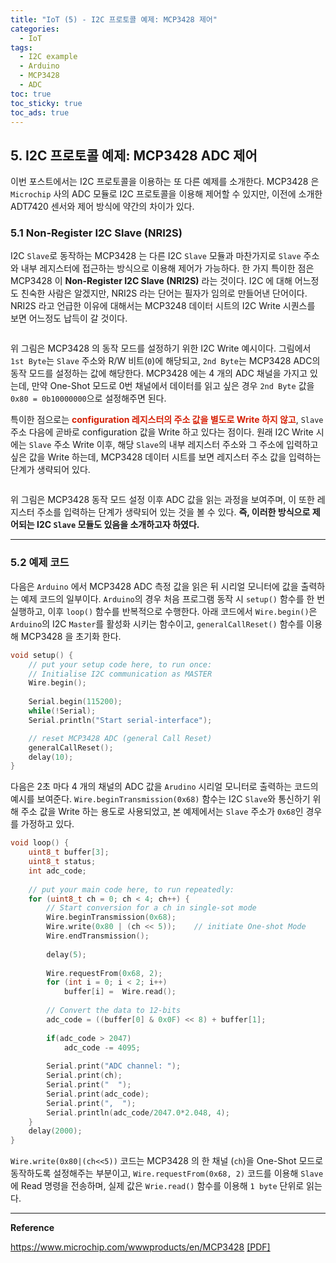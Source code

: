 ```yaml
---
title: "IoT (5) - I2C 프로토콜 예제: MCP3428 제어"
categories:
  - IoT
tags:
  - I2C example
  - Arduino
  - MCP3428
  - ADC
toc: true
toc_sticky: true
toc_ads: true
---
```


## 5. I2C 프로토콜 예제: MCP3428 ADC 제어

이번 포스트에서는 I2C 프로토콜을 이용하는 또 다른 예제를 소개한다. MCP3428 은 `Microchip` 사의 ADC 모듈로 I2C 프로토콜을 이용해 제어할 수 있지만, 이전에 소개한 ADT7420 센서와 제어 방식에 약간의 차이가 있다.

### 5.1 Non-Register I2C Slave (NRI2S)

I2C `Slave`로 동작하는 MCP3428 는 다른 I2C `Slave` 모듈과 마찬가지로 `Slave` 주소와 내부 레지스터에 접근하는 방식으로 이용해 제어가 가능하다. 한 가지 특이한 점은 MCP3428 이 **Non-Register I2C Slave (NRI2S)** 라는 것이다. I2C 에 대해 어느정도 친숙한 사람은 알겠지만, NRI2S 라는 단어는 필자가 임의로 만들어낸 단어이다. NRI2S 라고 언급한 이유에 대해서는 MCP3248 데이터 시트의 I2C Write 시퀀스를 보면 어느정도 납득이 갈 것이다.

<figure style="width: 100%">
  <img src="{{ site.url }}{{ site.baseurl }}/assets/images/i2c-ex2-fig-1.png" alt="">
</figure>

위 그림은 MCP3428 의 동작 모드를 설정하기 위한 I2C Write 예시이다. 그림에서 `1st Byte`는 `Slave` 주소와 R/W 비트(`0`)에 해당되고, `2nd Byte`는 MCP3428 ADC의 동작 모드를 설정하는 값에 해당한다. MCP3428 에는 4 개의 ADC 채널을 가지고 있는데, 만약 One-Shot 모드로 0번 채널에서 데이터를 읽고 싶은 경우 `2nd Byte` 값을 `0x80 = 0b10000000`으로 설정해주면 된다.

특이한 점으로는 <span style="color:#D52005"><b>configuration 레지스터의 주소 값을 별도로 Write 하지 않고</b></span>, `Slave` 주소 다음에 곧바로 configuration 값을 Write 하고 있다는 점이다. 원래 I2C Write 시에는 `Slave` 주소 Write 이후, 해당 `Slave`의 내부 레지스터 주소와 그 주소에 입력하고 싶은 값을 Write 하는데, MCP3428 데이터 시트를 보면 레지스터 주소 값을 입력하는 단계가 생략되어 있다.

<figure style="width: 100%">
  <img src="{{ site.url }}{{ site.baseurl }}/assets/images/i2c-ex2-fig-2.png" alt="">
</figure>

위 그림은 MCP3428 동작 모드 설정 이후 ADC 값을 읽는 과정을 보여주며, 이 또한 레지스터 주소를 입력하는 단계가 생략되어 있는 것을 볼 수 있다. **즉, 이러한 방식으로 제어되는 I2C `Slave` 모듈도 있음을 소개하고자 하였다.**

---

### 5.2 예제 코드

다음은 `Arduino` 에서 MCP3428 ADC 측정 값을 읽은 뒤 시리얼 모니터에 값을 출력하는 예제 코드의 일부이다. `Arduino`의 경우 처음 프로그램 동작 시 `setup()` 함수를 한 번 실행하고, 이후 `loop()` 함수를 반복적으로 수행한다. 아래 코드에서 `Wire.begin()`은 `Arduino`의 I2C `Master`를 활성화 시키는 함수이고, `generalCallReset()` 함수를 이용해 MCP3428 을 초기화 한다.

``` c
void setup() {
    // put your setup code here, to run once:
    // Initialise I2C communication as MASTER
    Wire.begin();
   
    Serial.begin(115200);
    while(!Serial);
    Serial.println("Start serial-interface");

    // reset MCP3428 ADC (general Call Reset)
    generalCallReset();
    delay(10);
}
```

다음은 2초 마다 4 개의 채널의 ADC 값을 `Arudino` 시리얼 모니터로 출력하는 코드의 예시를 보여준다. `Wire.beginTransmission(0x68)` 함수는 I2C `Slave`와 통신하기 위해 주소 값을 Write 하는 용도로 사용되었고, 본 예제에서는 `Slave` 주소가 `0x68`인 경우를 가정하고 있다.

``` c
void loop() {
    uint8_t buffer[3];
    uint8_t status;
    int adc_code;
    
    // put your main code here, to run repeatedly:
    for (uint8_t ch = 0; ch < 4; ch++) {
        // Start conversion for a ch in single-sot mode
        Wire.beginTransmission(0x68);
        Wire.write(0x80 | (ch << 5));    // initiate One-shot Mode
        Wire.endTransmission();
        
        delay(5);
        
        Wire.requestFrom(0x68, 2);
        for (int i = 0; i < 2; i++)
            buffer[i] =  Wire.read();
                
        // Convert the data to 12-bits
        adc_code = ((buffer[0] & 0x0F) << 8) + buffer[1];
        
        if(adc_code > 2047)
            adc_code -= 4095;
        
        Serial.print("ADC channel: ");
        Serial.print(ch);
        Serial.print("  ");
        Serial.print(adc_code);
        Serial.print(",  ");
        Serial.println(adc_code/2047.0*2.048, 4);
    }
    delay(2000);
}
```

`Wire.write(0x80|(ch<<5))` 코드는 MCP3428 의 한 채널 (`ch`)을 One-Shot 모드로 동작하도록 설정해주는 부분이고, `Wire.requestFrom(0x68, 2)` 코드를 이용해 `Slave`에 Read 명령을 전송하며, 실제 값은 `Wrie.read()` 함수를 이용해 `1 byte` 단위로 읽는다.

---

**Reference**

https://www.microchip.com/wwwproducts/en/MCP3428 [[PDF]](/assets/papers/mcp3428.pdf)